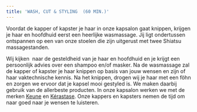 ```yaml
---
title: 'WASH, CUT & STYLING  (60 MIN.)'
---
```


Voordat de kapper of kapster je haar in onze kapsalon gaat knippen, krijgen je haar en hoofdhuid eerst een heerlijke wasmassage. Jij ligt ondertussen ontspannen op een van onze stoelen die zijn uitgerust met twee Shiatsu massagestanden.

Wij kijken  naar de gesteldheid van je haar en hoofdhuid en je krijgt een persoonlijk advies over een shampoo en/of masker. Na de wasmassage zal de kapper of kapster je haar knippen op basis van jouw wensen en zijn of haar vaktechnische kennis. Na het knippen, drogen wij je haar met een föhn en zorgen we ervoor dat je kapsel mooi gestyled is. We maken daarbij gebruik van de allerbeste producten. In onze kapsalon werken we met de merken [Keune](http://www.keune.nl) en [Kérastase](http://www.kerastase.nl). Onze kappers en kapsters nemen de tijd om naar goed naar je wensen te luisteren.